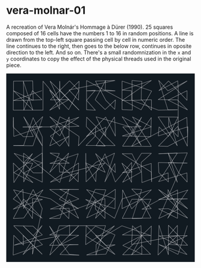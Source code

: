 # vera-molnar-01

A recreation of Vera Molnár's Hommage à Dürer (1990). 25 squares composed of 16 cells have the numbers 1 to 16 in random positions. A line is drawn from the top-left square passing cell by cell in numeric order. The line continues to the right, then goes to the below row, continues in oposite direction to the left. And so on. There's a small randomnization in the `x` and `y` coordinates to copy the effect of the physical threads used in the original piece.

<img src="docs/demo.gif" width="512" />